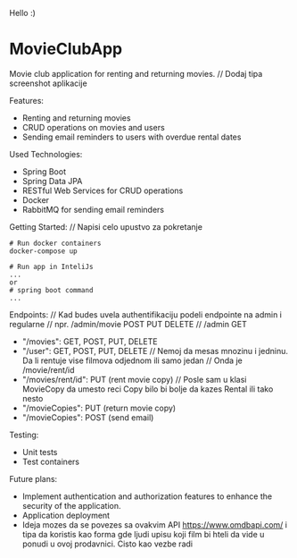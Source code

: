 Hello :)

# MovieClubApp
Movie club application for renting and returning movies.
// Dodaj tipa screenshot aplikacije

Features:
- Renting and returning movies
- CRUD operations on movies and users
- Sending email reminders to users with overdue rental dates

Used Technologies:
- Spring Boot
- Spring Data JPA
- RESTful Web Services for CRUD operations
- Docker
- RabbitMQ for sending email reminders

Getting Started:
// Napisi celo upustvo za pokretanje
```
# Run docker containers
docker-compose up

# Run app in InteliJs
... 
or 
# spring boot command
...
```
Endpoints:
// Kad budes uvela authentifikaciju podeli endpointe na admin i regularne
// npr. /admin/movie POST PUT DELETE
//      /admin GET
- "/movies": GET, POST, PUT, DELETE
- "/user": GET, POST, PUT, DELETE
// Nemoj da mesas mnozinu i jedninu. Da li rentuje vise filmova odjednom ili samo jedan
// Onda je /movie/rent/id
- "/movies/rent/id": PUT (rent movie copy)
// Posle sam u klasi MovieCopy da umesto reci Copy bilo bi bolje da kazes Rental ili tako nesto
- "/movieCopies": PUT (return movie copy)
- "/movieCopies": POST (send email)


Testing:
- Unit tests
- Test containers

Future plans:
- Implement authentication and authorization features to enhance the security of the application.
- Application deployment
- Ideja mozes da se povezes sa ovakvim API https://www.omdbapi.com/ i tipa da koristis kao forma gde ljudi upisu koji film bi hteli da vide u ponudi u ovoj prodavnici. Cisto kao vezbe radi



